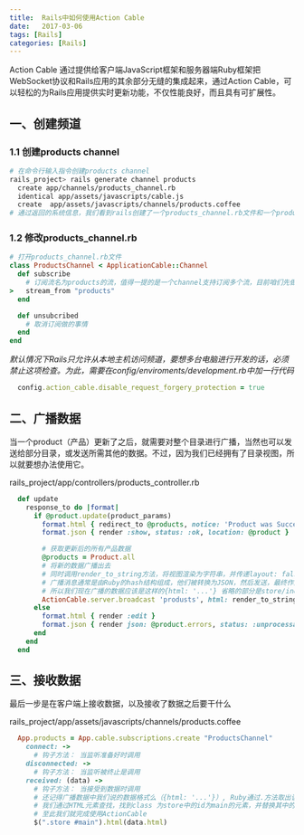 ```yaml
---
title:  Rails中如何使用Action Cable
date:   2017-03-06
tags: [Rails]
categories: [Rails]
---
```

Action Cable 通过提供给客户端JavaScript框架和服务器端Ruby框架把WebSocket协议和Rails应用的其余部分无缝的集成起来，通过Action Cable，可以轻松的为Rails应用提供实时更新功能，不仅性能良好，而且具有可扩展性。

## 一、创建频道
### 1.1 创建products channel
```bash
# 在命令行输入指令创建products channel
rails_project> rails generate channel products
  create app/channels/products_channel.rb
  identical app/assets/javascripts/cable.js
  create  app/assets/javascripts/channels/products.coffee
# 通过返回的系统信息，我们看到rails创建了一个products_channel.rb文件和一个products.coffee文件
```
### 1.2 修改products_channel.rb
```ruby
# 打开products_channel.rb文件
class ProductsChannel < ApplicationCable::Channel
  def subscribe
    # 订阅流名为products的流，值得一提的是一个channel支持订阅多个流，目前咱们先做一个流
>   stream_from "products"
  end

  def unsubcribed
    # 取消订阅做的事情
  end
end
```
*默认情况下Rails只允许从本地主机访问频道，要想多台电脑进行开发的话，必须禁止这项检查。为此，需要在config/enviroments/development.rb中加一行代码*
```ruby
  config.action_cable.disable_request_forgery_protection = true
```
## 二、广播数据
当一个product（产品）更新了之后，就需要对整个目录进行广播，当然也可以发送给部分目录，或发送所需其他的数据。不过，因为我们已经拥有了目录视图，所以就要想办法使用它。

rails_project/app/controllers/products_controller.rb
```ruby
  def update
    response_to do |format|
      if @product.update(product_params)
        format.html { redirect_to @products, notice: 'Product was Successfully updated' }
        format.json { render :show, status: :ok, location: @product }

        # 获取更新后的所有产品数据
        @products = Product.all
        # 将新的数据广播出去
        # 同时调用render_to_string方法，将视图渲染为字符串，并传递layout: false作为参数，这是因为我们需要的只是这个视图，而不是整个页面
        # 广播消息通常是由Ruby的hash结构组成，他们被转换为JSON，然后发送，最终作为JS对象来处理，这里，我们使用html作为hash里的key
        # 所以我们现在广播的数据应该是这样的{html: '...'} 省略的部分是store/index页面字符串
        ActionCable.server.broadcast 'produsts', html: render_to_string('store/index', layout: false)
      else
        format.html { render :edit }
        format.json { render json: @product.errors, status: :unprocessable_entity }
      end
    end
  end
```
## 三、接收数据
最后一步是在客户端上接收数据，以及接收了数据之后要干什么

rails_project/app/assets/javascripts/channels/products.coffee
```ruby
  App.products = App.cable.subscriptions.create "ProductsChannel"
    connect: ->
      # 钩子方法： 当监听准备好时调用
    disconnected: ->
      # 钩子方法： 当监听被终止是调用
    received: (data) ->
      # 钩子方法： 当接受到数据时调用
      # 还记得广播数据中我们说的数据格式么（{html: '...'}）, Ruby通过.方法取出该hash的key(html)
      # 我们通过HTML元素查找，找到class 为store中的id为main的元素，并替换其中的html元素
      # 至此我们就完成使用ActionCable
      $(".store #main").html(data.html)
```
